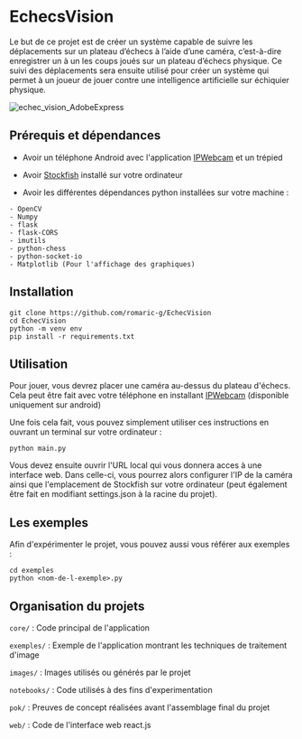 # EchecsVision

Le but de ce projet est de créer un système capable de suivre les déplacements sur un
plateau d’échecs à l’aide d’une caméra, c’est-à-dire enregistrer un à un les coups joués sur un plateau
d’échecs physique. Ce suivi des déplacements sera ensuite utilisé pour créer un système qui
permet à un joueur de jouer contre une intelligence artificielle sur échiquier physique.

![echec_vision_AdobeExpress](https://github.com/romaric-g/EchecVision/assets/34138733/a1e890be-823d-403a-bd35-9961300f00f6)


## Prérequis et dépendances

- Avoir un téléphone Android avec l'application [IPWebcam](https://play.google.com/store/apps/details?id=com.pas.webcam&hl=fr&gl=US) et un trépied

- Avoir [Stockfish](https://stockfishchess.org/) installé sur votre ordinateur

- Avoir les différentes dépendances python installées sur votre machine :

```
- OpenCV
- Numpy
- flask
- flask-CORS
- imutils
- python-chess
- python-socket-io
- Matplotlib (Pour l'affichage des graphiques)
```

## Installation

    git clone https://github.com/romaric-g/EchecVision
    cd EchecVision
    python -m venv env
    pip install -r requirements.txt

## Utilisation

Pour jouer, vous devrez placer une caméra au-dessus du plateau d'échecs. Cela peut être fait avec votre téléphone en installant [IPWebcam](https://play.google.com/store/apps/details?id=com.pas.webcam&hl=fr&gl=US) (disponible uniquement sur android)

Une fois cela fait, vous pouvez simplement utiliser ces instructions en ouvrant un terminal sur votre ordinateur :

    python main.py

Vous devez ensuite ouvrir l'URL local qui vous donnera acces à une interface web.
Dans celle-ci, vous pourrez alors configurer l'IP de la caméra ainsi que l'emplacement de Stockfish sur votre ordinateur (peut également être fait en modifiant settings.json à la racine du projet).

## Les exemples

Afin d'expérimenter le projet, vous pouvez aussi vous référer aux exemples :

    cd exemples
    python <nom-de-l-exemple>.py

## Organisation du projets

`core/` : Code principal de l'application

`exemples/` : Exemple de l'application montrant les techniques de traitement d'image

`images/` : Images utilisés ou générés par le projet

`notebooks/` : Code utilisés à des fins d'experimentation

`pok/` : Preuves de concept réalisées avant l'assemblage final du projet

`web/` : Code de l'interface web react.js
